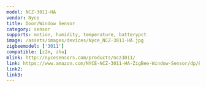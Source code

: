 ```yaml
---
model: NCZ-3011-HA
vendor: Nyce
title: Door/Window Sensor
category: sensor
supports: motion, humidity, temperature, batterypct
image: /assets/images/devices/Nyce_NCZ-3011-HA.jpg
zigbeemodel: ['3011']
compatible: [z2m, zha]
mlink: http://nycesensors.com/products/ncz3011/
link: https://www.amazon.com/NYCE-NCZ-3011-HA-ZigBee-Window-Sensor/dp/B00WTE61FI
link2: 
link3: 
---
```

